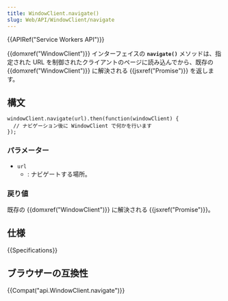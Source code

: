 ```yaml
---
title: WindowClient.navigate()
slug: Web/API/WindowClient/navigate
---
```


{{APIRef("Service Workers API")}}

{{domxref("WindowClient")}} インターフェイスの **`navigate()`** メソッドは、指定された URL を制御されたクライアントのページに読み込んでから、既存の {{domxref("WindowClient")}} に解決される {{jsxref("Promise")}} を返します。

## 構文

```
windowClient.navigate(url).then(function(windowClient) {
  // ナビゲーション後に WindowClient で何かを行います
});
```

### パラメーター

- `url`
  - : ナビゲートする場所。

### 戻り値

既存の {{domxref("WindowClient")}} に解決される {{jsxref("Promise")}}。

## 仕様

{{Specifications}}

## ブラウザーの互換性

{{Compat("api.WindowClient.navigate")}}
